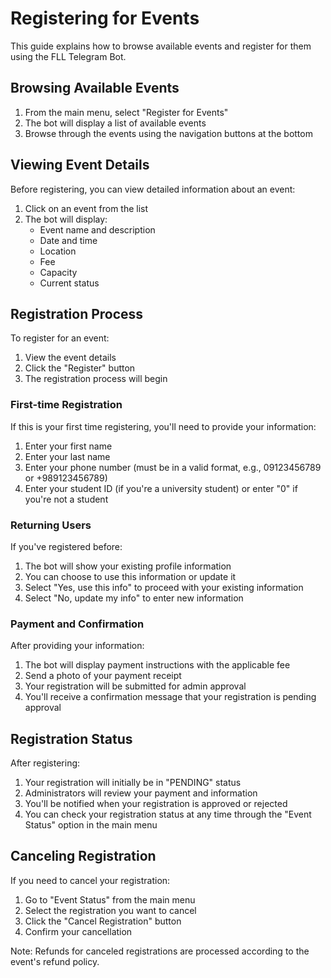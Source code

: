 # Registering for Events

This guide explains how to browse available events and register for them using the FLL Telegram Bot.

## Browsing Available Events

1. From the main menu, select "Register for Events"
2. The bot will display a list of available events
3. Browse through the events using the navigation buttons at the bottom

## Viewing Event Details

Before registering, you can view detailed information about an event:

1. Click on an event from the list
2. The bot will display:
   - Event name and description
   - Date and time
   - Location
   - Fee
   - Capacity
   - Current status

## Registration Process

To register for an event:

1. View the event details
2. Click the "Register" button
3. The registration process will begin

### First-time Registration

If this is your first time registering, you'll need to provide your information:

1. Enter your first name
2. Enter your last name
3. Enter your phone number (must be in a valid format, e.g., 09123456789 or +989123456789)
4. Enter your student ID (if you're a university student) or enter "0" if you're not a student

### Returning Users

If you've registered before:

1. The bot will show your existing profile information
2. You can choose to use this information or update it
3. Select "Yes, use this info" to proceed with your existing information
4. Select "No, update my info" to enter new information

### Payment and Confirmation

After providing your information:

1. The bot will display payment instructions with the applicable fee
2. Send a photo of your payment receipt
3. Your registration will be submitted for admin approval
4. You'll receive a confirmation message that your registration is pending approval

## Registration Status

After registering:

1. Your registration will initially be in "PENDING" status
2. Administrators will review your payment and information
3. You'll be notified when your registration is approved or rejected
4. You can check your registration status at any time through the "Event Status" option in the main menu

## Canceling Registration

If you need to cancel your registration:

1. Go to "Event Status" from the main menu
2. Select the registration you want to cancel
3. Click the "Cancel Registration" button
4. Confirm your cancellation

Note: Refunds for canceled registrations are processed according to the event's refund policy.
